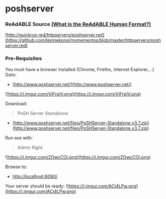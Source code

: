 
# poshserver


### ReAdABLE Source [(What is the ReAdABLE Human Format?)](http://readablehumanformat.com)

[http://quickrun.red/httpservers/poshserver.red](https://github.com/lepinekong/mymementos/blob/master/httpservers/poshserver.red)


### Pre-Requisites

You must have a browser installed (Chrome, Firefox, Internet Explorer,...)
Goto:
- [http://www.poshserver.net/](http://www.poshserver.net/)
                        
![https://i.imgur.com/ViFrpIV.png](https://i.imgur.com/ViFrpIV.png)
                    
Download:
>PoSH Server Standalone

- [http://www.poshserver.net/files/PoSHServer-Standalone.v3.7.zip](http://www.poshserver.net/files/PoSHServer-Standalone.v3.7.zip)
                        
Run exe with:
>Admin Right

![https://i.imgur.com/2OwcCOi.png](https://i.imgur.com/2OwcCOi.png)
                    
Browse to:
- [http://localhost:8080/](http://localhost:8080/)
                        
Your server should be ready:
![https://i.imgur.com/ACj4LPw.png](https://i.imgur.com/ACj4LPw.png)
                    

